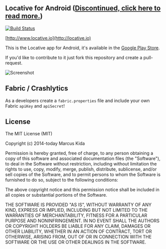 ## Locative for Android ([Discontinued, click here to read more.](http://blog.locative.io/bye-everyone-df01871fe949))

[![Build Status](https://travis-ci.org/LocativeHQ/Locative-Android.svg?branch=master)](https://travis-ci.org/LocativeHQ/Locative-Android)

[http://www.locative.io](http://locative.io)

This is the Locative app for Android, it's available in the [Google Play Store](https://play.google.com/store/apps/details?id=io.locative.app).

If you'd like to contribute to it just fork this repository and create a pull-request.

![Screenshot](android-screenshot.png)

## Fabric / Crashlytics

As a developers create a `fabric.properties` file and include your own Fabric `apiKey` and `apiSecret`!

## License

The MIT License (MIT)

Copyright (c) 2014-today Marcus Kida

Permission is hereby granted, free of charge, to any person obtaining a copy of this software and associated documentation files (the "Software"), to deal in the Software without restriction, including without limitation the rights to use, copy, modify, merge, publish, distribute, sublicense, and/or sell copies of the Software, and to permit persons to whom the Software is furnished to do so, subject to the following conditions:

The above copyright notice and this permission notice shall be included in all copies or substantial portions of the Software.

THE SOFTWARE IS PROVIDED "AS IS", WITHOUT WARRANTY OF ANY KIND, EXPRESS OR IMPLIED, INCLUDING BUT NOT LIMITED TO THE WARRANTIES OF MERCHANTABILITY, FITNESS FOR A PARTICULAR PURPOSE AND NONINFRINGEMENT. IN NO EVENT SHALL THE AUTHORS OR COPYRIGHT HOLDERS BE LIABLE FOR ANY CLAIM, DAMAGES OR OTHER LIABILITY, WHETHER IN AN ACTION OF CONTRACT, TORT OR OTHERWISE, ARISING FROM, OUT OF OR IN CONNECTION WITH THE SOFTWARE OR THE USE OR OTHER DEALINGS IN THE SOFTWARE.
